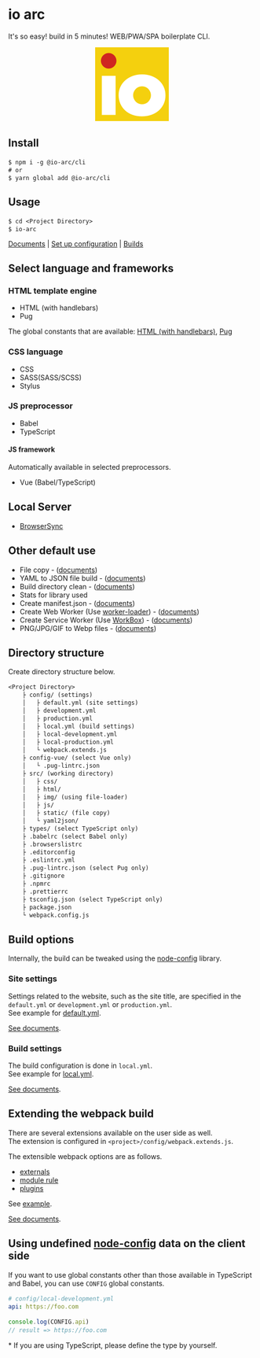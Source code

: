 # io arc

It's so easy! build in 5 minutes! WEB/PWA/SPA boilerplate CLI.

<div align="center"><img src="images/logo.png" width="150" height="150" alt="io arc -WEB/PWA/SPA boilerplate CLI-"></div>

## Install

```shell script
$ npm i -g @io-arc/cli
# or
$ yarn global add @io-arc/cli
```

## Usage

```shell script
$ cd <Project Directory>
$ io-arc
```

[Documents](https://io-arc.tech/) | [Set up configuration](https://io-arc.tech/configuration/) | [Builds](https://io-arc.tech/build/)

## Select language and frameworks

### HTML template engine

- HTML (with handlebars)
- Pug

The global constants that are available: [HTML (with handlebars)](tasks/task-webpack-html#features), [Pug](tasks/task-webpack-pug#features)

### CSS language

- CSS
- SASS(SASS/SCSS)
- Stylus

### JS preprocessor

- Babel
- TypeScript

#### JS framework

Automatically available in selected preprocessors.

- Vue (Babel/TypeScript)

## Local Server

- [BrowserSync](https://browsersync.io/)

## Other default use

- File copy - ([documents](https://io-arc.tech/plugins/tasks/copy.html))
- YAML to JSON file build - ([documents](https://io-arc.tech/plugins/tasks/yaml2json.html))
- Build directory clean - ([documents](https://io-arc.tech/plugins/tasks/clean.html))
- Stats for library used
- Create manifest.json - ([documents](https://io-arc.tech/plugins/tasks/manifest.html))
- Create Web Worker (Use [worker-loader](https://github.com/webpack-contrib/worker-loader)) - ([documents](https://io-arc.tech/build/js.html#web-worker))
- Create Service Worker (Use [WorkBox](https://developers.google.com/web/tools/workbox/modules/workbox-build)) - ([documents](https://io-arc.tech/plugins/tasks/service-worker.html))
- PNG/JPG/GIF to Webp files - ([documents](https://io-arc.tech/plugins/tasks/webp-converter.html))

## Directory structure

Create directory structure below.

```text
<Project Directory>
    ├ config/ (settings)
    │   ├ default.yml (site settings)
    │   ├ development.yml
    │   ├ production.yml
    │   ├ local.yml (build settings)
    │   ├ local-development.yml
    │   ├ local-production.yml
    │   └ webpack.extends.js
    ├ config-vue/ (select Vue only)
    │   └ .pug-lintrc.json
    ├ src/ (working directory)
    │   ├ css/
    │   ├ html/
    │   ├ img/ (using file-loader)
    │   ├ js/
    │   ├ static/ (file copy)
    │   └ yaml2json/
    ├ types/ (select TypeScript only)
    ├ .babelrc (select Babel only)
    ├ .browserslistrc
    ├ .editorconfig
    ├ .eslintrc.yml
    ├ .pug-lintrc.json (select Pug only)
    ├ .gitignore
    ├ .npmrc
    ├ .prettierrc
    ├ tsconfig.json (select TypeScript only)
    ├ package.json
    └ webpack.config.js
```

## Build options

Internally, the build can be tweaked using the [node-config](https://github.com/lorenwest/node-config) library.

### Site settings

Settings related to the website, such as the site title, are specified in the `default.yml` or `development.yml` or `production.yml`.  
See example for [default.yml](packages/env/config/default.yml).

[See documents](https://io-arc.tech/configuration/site.html).

### Build settings

The build configuration is done in `local.yml`.  
See example for [local.yml](packages/env/config/local.yml).

[See documents](https://io-arc.tech/configuration/build.html).

## Extending the webpack build

There are several extensions available on the user side as well.  
The extension is configured in `<project>/config/webpack.extends.js`.

The extensible webpack options are as follows.

- [externals](https://webpack.js.org/configuration/externals/)
- [module rule](https://webpack.js.org/configuration/module/#rule)
- [plugins](https://webpack.js.org/configuration/plugins/)

See [example](example/config/webpack.extends.js).

[See documents](https://io-arc.tech/configuration/webpack.html).

## Using undefined [node-config](https://github.com/lorenwest/node-config) data on the client side

If you want to use global constants other than those available in TypeScript and Babel, you can use `CONFIG` global constants.

```yaml
# config/local-development.yml
api: https://foo.com
```

```javascript
console.log(CONFIG.api)
// result => https://foo.com
```

\* If you are using TypeScript, please define the type by yourself.
